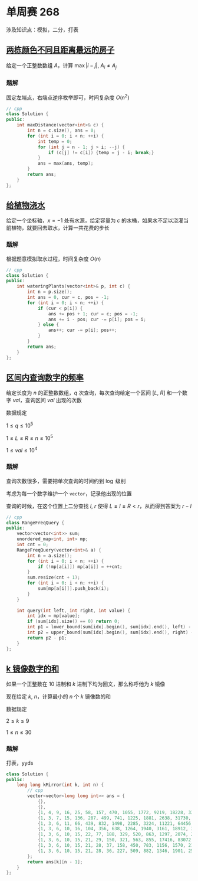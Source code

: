 # 单周赛 268

涉及知识点：模拟，二分，打表

## [两栋颜色不同且距离最远的房子](https://leetcode-cn.com/problems/two-furthest-houses-with-different-colors/)

给定一个正整数数组 $A$，计算 $\max |i - j|,\ A_{i}\neq A_{j}$

### 题解

固定左端点，右端点逆序枚举即可，时间复杂度 $O(n^2)$

```cpp
// cpp
class Solution {
public:
    int maxDistance(vector<int>& c) {
        int n = c.size(), ans = 0;
        for (int i = 0; i < n; ++i) {
            int temp = 0;
            for (int j = n - 1; j > i; --j) {
                if (c[j] != c[i]) {temp = j - i; break;}
            }
            ans = max(ans, temp);
        }
        return ans;
    }
};
```

## [给植物浇水](https://leetcode-cn.com/problems/watering-plants/)

给定一个坐标轴，$x = -1$ 处有水源，给定容量为 $c$ 的水桶，如果水不足以浇灌当前植物，就要回去取水，计算一共花费的步长

### 题解

根据题意模拟取水过程，时间复杂度 $O(n)$

```cpp
// cpp
class Solution {
public:
    int wateringPlants(vector<int>& p, int c) {
        int n = p.size();
        int ans = 0, cur = c, pos = -1;
        for (int i = 0; i < n; ++i) {
            if (cur < p[i]) {
                ans += pos + 1; cur = c; pos = -1;
                ans += i - pos; cur -= p[i]; pos = i;
            } else {
                ans++; cur -= p[i]; pos++;
            }
        }
        return ans;
    }
};
```

## [区间内查询数字的频率](https://leetcode-cn.com/problems/range-frequency-queries/)

给定长度为 $n$ 的正整数数组，$q$ 次查询，每次查询给定一个区间 $[L,\ R]$ 和一个数字 $val$，查询区间 $val$ 出现的次数

数据规定

$1\leq q\leq 10^5$

$1\leq L\leq R\leq n\leq 10^5$

$1\leq val\leq 10^4$

### 题解

查询次数很多，需要把单次查询的时间约到 $\log$ 级别

考虑为每一个数字维护一个 ```vector```，记录他出现的位置

查询的时候，在这个位置上二分查找 $l,\ r$ 使得 $L\leq l\leq R < r$，从而得到答案为 $r - l$

```cpp
// cpp
class RangeFreqQuery {
public:
    vector<vector<int>> sum;
    unordered_map<int, int> mp;
    int cnt = 0;
    RangeFreqQuery(vector<int>& a) {
        int n = a.size();
        for (int i = 0; i < n; ++i) {
            if (!mp[a[i]]) mp[a[i]] = ++cnt;
        }
        sum.resize(cnt + 1);
        for (int i = 0; i < n; ++i) {
            sum[mp[a[i]]].push_back(i);
        }
    }
    
    int query(int left, int right, int value) {
        int idx = mp[value];
        if (sum[idx].size() == 0) return 0;
        int p1 = lower_bound(sum[idx].begin(), sum[idx].end(), left) - sum[idx].begin();
        int p2 = upper_bound(sum[idx].begin(), sum[idx].end(), right) - sum[idx].begin();
        return p2 - p1;
    }
};
```

## [k 镜像数字的和](https://leetcode-cn.com/problems/sum-of-k-mirror-numbers/)

如果一个正整数在 $10$ 进制和 $k$ 进制下均为回文，那么称呼他为 $k$ 镜像

现在给定 $k,\ n$，计算最小的 $n$ 个 $k$ 镜像数的和

数据规定

$2\leq k\leq 9$

$1\leq n\leq 30$

### 题解

打表，yyds

```cpp
class Solution {
public:
    long long kMirror(int k, int n) {
        // cpp
        vector<vector<long long int>> ans = {
            {},
            {},
            {1, 4, 9, 16, 25, 58, 157, 470, 1055, 1772, 9219, 18228, 33579, 65802, 105795, 159030, 212865, 286602, 872187, 2630758, 4565149, 6544940, 9674153, 14745858, 20005383, 25846868, 39347399, 759196316, 1669569335, 2609044274},
            {1, 3, 7, 15, 136, 287, 499, 741, 1225, 1881, 2638, 31730, 80614, 155261, 230718, 306985, 399914, 493653, 1342501, 2863752, 5849644, 9871848, 14090972, 18342496, 22630320, 28367695, 36243482, 44192979, 71904751, 155059889},
            {1, 3, 6, 11, 66, 439, 832, 1498, 2285, 3224, 11221, 64456, 119711, 175366, 233041, 739646, 2540727, 4755849, 8582132, 12448815, 17500320, 22726545, 27986070, 33283995, 38898160, 44577925, 98400760, 721411086, 1676067545, 53393239260},
            {1, 3, 6, 10, 16, 104, 356, 638, 1264, 1940, 3161, 18912, 37793, 10125794, 20526195, 48237967, 78560270, 126193944, 192171900, 1000828708, 1832161846, 2664029984, 3500161622, 4336343260, 6849225412, 9446112364, 12339666346, 19101218022, 31215959143, 43401017264},
            {1, 3, 6, 10, 15, 22, 77, 188, 329, 520, 863, 1297, 2074, 2942, 4383, 12050, 19827, 41849, 81742, 156389, 325250, 1134058, 2043967, 3911648, 7009551, 11241875, 15507499, 19806423, 24322577, 28888231},
            {1, 3, 6, 10, 15, 21, 29, 150, 321, 563, 855, 17416, 83072, 2220384, 6822448, 13420404, 20379000, 29849749, 91104965, 321578997, 788407661, 1273902245, 1912731081, 2570225837, 3428700695, 29128200347, 69258903451, 115121130305, 176576075721, 241030621167},
            {1, 3, 6, 10, 15, 21, 28, 37, 158, 450, 783, 1156, 1570, 2155, 5818, 14596, 27727, 41058, 67520, 94182, 124285, 154588, 362290, 991116, 1651182, 3148123, 5083514, 7054305, 11253219, 66619574},
            {1, 3, 6, 10, 15, 21, 28, 36, 227, 509, 882, 1346, 1901, 2547, 3203, 10089, 35841, 63313, 105637, 156242, 782868, 2323319, 4036490, 5757761, 7586042, 9463823, 11349704, 13750746, 16185088, 18627530},
        };
        return ans[k][n - 1];
    }
};
```

